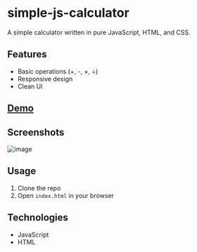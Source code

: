 # simple-js-calculator

A simple calculator written in pure JavaScript, HTML, and CSS.

## Features

- Basic operations (+, -, ×, ÷)
- Responsive design
- Clean UI

## [Demo](https://username.github.io/simple-js-calculator/)

## Screenshots

![image](https://github.com/user-attachments/assets/0c2c0103-c318-4664-a4fb-2586e04ce314)


## Usage

1. Clone the repo
2. Open `index.html` in your browser

## Technologies

- JavaScript
- HTML



